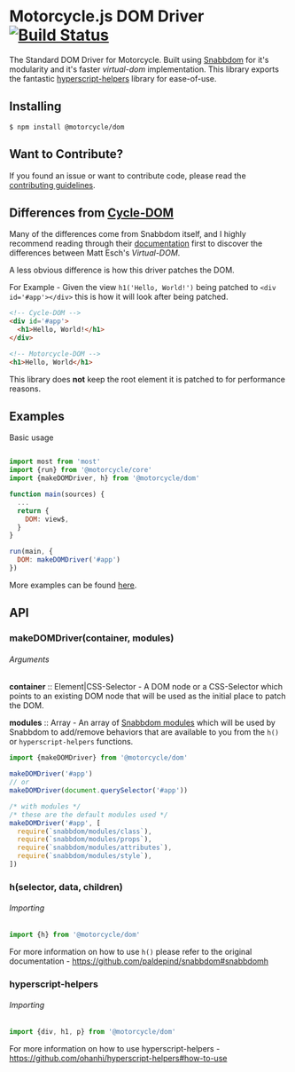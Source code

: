 # Motorcycle.js DOM Driver [![Build Status](https://travis-ci.org/motorcyclejs/dom.svg?branch=develop)](https://travis-ci.org/motorcyclejs/dom)

The Standard DOM Driver for Motorcycle. Built using [Snabbdom](https://github.com/paldepind/snabbdom) for it's modularity and it's faster *virtual-dom* implementation. This library exports the fantastic [hyperscript-helpers](https://github.com/ohanhi/hyperscript-helpers) library for ease-of-use.

## Installing
```
$ npm install @motorcycle/dom
```

## Want to Contribute?

If you found an issue or want to contribute code, please read
the [contributing guidelines](https://github.com/motorcyclejs/motorcycle/blob/master/CONTRIBUTING.md).

## Differences from [Cycle-DOM](https://github.com/cyclejs/cycle-dom)

Many of the differences come from Snabbdom itself, and I highly recommend
reading through their
[documentation](https://github.com/paldepind/snabbdom#introduction)
first to discover the differences between Matt Esch's *Virtual-DOM*.

A less obvious difference is how this driver patches the DOM.

For Example - Given the view `h1('Hello, World!')`  being patched to `<div id='#app'></div>` this is how it will look after being patched.
```html
<!-- Cycle-DOM -->
<div id='#app'>
  <h1>Hello, World!</h1>
</div>

<!-- Motorcycle-DOM -->
<h1>Hello, World</h1>
```
This library does **not** keep the root element it is patched to for
performance reasons.

## Examples
Basic usage

```js

import most from 'most'
import {run} from '@motorcycle/core'
import {makeDOMDriver, h} from '@motorcycle/dom'

function main(sources) {
  ...
  return {
    DOM: view$,
  }
}

run(main, {
  DOM: makeDOMDriver('#app')
})
```

More examples can be found [here](https://github.com/motorcyclejs/examples).

## API

### makeDOMDriver(container, modules)

###### Arguments

**container** :: Element|CSS-Selector - A DOM node or a CSS-Selector which points to an existing DOM node that will be used as the initial place to patch the DOM.

**modules** :: Array - An array of [Snabbdom modules](https://github.com/paldepind/snabbdom#creating-modules) which will be used by Snabbdom to add/remove behaviors that are available to you from the `h()` or `hyperscript-helpers` functions.

```js
import {makeDOMDriver} from '@motorcycle/dom'

makeDOMDriver('#app')
// or
makeDOMDriver(document.querySelector('#app'))

/* with modules */
/* these are the default modules used */
makeDOMDriver('#app', [
  require(`snabbdom/modules/class`),
  require(`snabbdom/modules/props`),
  require(`snabbdom/modules/attributes`),
  require(`snabbdom/modules/style`),
])
```

### h(selector, data, children)

###### Importing
```js
import {h} from '@motorcycle/dom'
```

For more information on how to use `h()` please refer to the original documentation - https://github.com/paldepind/snabbdom#snabbdomh

### hyperscript-helpers

###### Importing
```js
import {div, h1, p} from '@motorcycle/dom'
```

For more information on how to use hyperscript-helpers -
https://github.com/ohanhi/hyperscript-helpers#how-to-use
